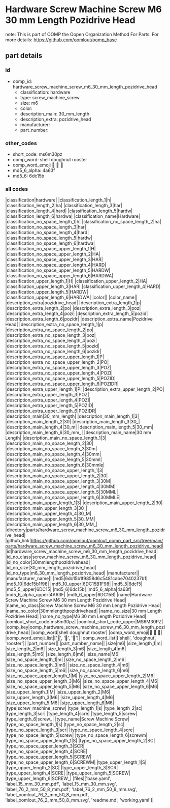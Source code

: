 # Hardware Screw Machine Screw M6 30 mm Length Pozidrive Head  

note: This is part of OOMP the Oopen Organization Method For Parts. For more details: https://github.com/oomlout/oomp_base

##  part details





### id
* oomp_id: hardware_screw_machine_screw_m6_30_mm_length_pozidrive_head
  * classification: hardware
  * type: screw_machine_screw
  * size: m6
  * color: 
  * description_main: 30_mm_length
  * description_extra: pozidrive_head
  * manufacturer: 
  * part_number: 

### other_codes
* short_code: ms6m30pz
* oomp_word: shell doughnut rooster
* oomp_word_emoji :shell: :doughnut: :rooster:
* md5_6_alpha: 4a63f
* md5_6: 6dc15b

### all codes 
|classification|hardware|
|classification_length_1|h|
|classification_length_2|ha|
|classification_length_3|har|
|classification_length_4|hard|
|classification_length_5|hardw|
|classification_length_6|hardwa|
|classification_name|Hardware|
|classification_no_space_length_1|h|
|classification_no_space_length_2|ha|
|classification_no_space_length_3|har|
|classification_no_space_length_4|hard|
|classification_no_space_length_5|hardw|
|classification_no_space_length_6|hardwa|
|classification_no_space_upper_length_1|H|
|classification_no_space_upper_length_2|HA|
|classification_no_space_upper_length_3|HAR|
|classification_no_space_upper_length_4|HARD|
|classification_no_space_upper_length_5|HARDW|
|classification_no_space_upper_length_6|HARDWA|
|classification_upper_length_1|H|
|classification_upper_length_2|HA|
|classification_upper_length_3|HAR|
|classification_upper_length_4|HARD|
|classification_upper_length_5|HARDW|
|classification_upper_length_6|HARDWA|
|color||
|color_name||
|description_extra|pozidrive_head|
|description_extra_length_1|p|
|description_extra_length_2|po|
|description_extra_length_3|poz|
|description_extra_length_4|pozi|
|description_extra_length_5|pozid|
|description_extra_length_6|pozidr|
|description_extra_name|Pozidrive Head|
|description_extra_no_space_length_1|p|
|description_extra_no_space_length_2|po|
|description_extra_no_space_length_3|poz|
|description_extra_no_space_length_4|pozi|
|description_extra_no_space_length_5|pozid|
|description_extra_no_space_length_6|pozidr|
|description_extra_no_space_upper_length_1|P|
|description_extra_no_space_upper_length_2|PO|
|description_extra_no_space_upper_length_3|POZ|
|description_extra_no_space_upper_length_4|POZI|
|description_extra_no_space_upper_length_5|POZID|
|description_extra_no_space_upper_length_6|POZIDR|
|description_extra_upper_length_1|P|
|description_extra_upper_length_2|PO|
|description_extra_upper_length_3|POZ|
|description_extra_upper_length_4|POZI|
|description_extra_upper_length_5|POZID|
|description_extra_upper_length_6|POZIDR|
|description_main|30_mm_length|
|description_main_length_1|3|
|description_main_length_2|30|
|description_main_length_3|30_|
|description_main_length_4|30_m|
|description_main_length_5|30_mm|
|description_main_length_6|30_mm_|
|description_main_name|30 mm Length|
|description_main_no_space_length_1|3|
|description_main_no_space_length_2|30|
|description_main_no_space_length_3|30m|
|description_main_no_space_length_4|30mm|
|description_main_no_space_length_5|30mml|
|description_main_no_space_length_6|30mmle|
|description_main_no_space_upper_length_1|3|
|description_main_no_space_upper_length_2|30|
|description_main_no_space_upper_length_3|30M|
|description_main_no_space_upper_length_4|30MM|
|description_main_no_space_upper_length_5|30MML|
|description_main_no_space_upper_length_6|30MMLE|
|description_main_upper_length_1|3|
|description_main_upper_length_2|30|
|description_main_upper_length_3|30_|
|description_main_upper_length_4|30_M|
|description_main_upper_length_5|30_MM|
|description_main_upper_length_6|30_MM_|
|directory|parts/hardware_screw_machine_screw_m6_30_mm_length_pozidrive_head|
|github_link|https://github.com/oomlout/oomlout_oomp_part_src/tree/main/parts/hardware_screw_machine_screw_m6_30_mm_length_pozidrive_head|
|id|hardware_screw_machine_screw_m6_30_mm_length_pozidrive_head|
|id_no_class|screw_machine_screw_m6_30_mm_length_pozidrive_head|
|id_no_color|30mmlengthpozidrivehead|
|id_no_size|30_mm_length_pozidrive_head|
|id_no_type|m6_30_mm_length_pozidrive_head|
|manufacturer||
|manufacturer_name||
|md5|6dc15b1f9858d6c5481cabe7040237b1|
|md5_10|6dc15b1f98|
|md5_10_upper|6DC15B1F98|
|md5_5|6dc15|
|md5_5_upper|6DC15|
|md5_6|6dc15b|
|md5_6_alpha|4a63f|
|md5_6_alpha_upper|4A63F|
|md5_6_upper|6DC15B|
|name|Hardware Screw Machine Screw M6 30 mm Length Pozidrive Head|
|name_no_class|Screw Machine Screw M6 30 mm Length Pozidrive Head|
|name_no_color|30mmlengthpozidrivehead|
|name_no_size|30 mm Length Pozidrive Head|
|name_no_type|M6 30 mm Length Pozidrive Head|
|oomlout_short_code|ms6m30pz|
|oomlout_short_code_upper|MS6M30PZ|
|oomp_key|oomp_hardware_screw_machine_screw_m6_30_mm_length_pozidrive_head|
|oomp_word|shell doughnut rooster|
|oomp_word_emoji|:shell: :doughnut: :rooster:|
|oomp_word_emoji_list|[':shell:', ':doughnut:', ':rooster:']|
|oomp_word_list|['shell', 'doughnut', 'rooster']|
|part_number||
|part_number_name||
|size|m6|
|size_length_1|m|
|size_length_2|m6|
|size_length_3|m6|
|size_length_4|m6|
|size_length_5|m6|
|size_length_6|m6|
|size_name|M6|
|size_no_space_length_1|m|
|size_no_space_length_2|m6|
|size_no_space_length_3|m6|
|size_no_space_length_4|m6|
|size_no_space_length_5|m6|
|size_no_space_length_6|m6|
|size_no_space_upper_length_1|M|
|size_no_space_upper_length_2|M6|
|size_no_space_upper_length_3|M6|
|size_no_space_upper_length_4|M6|
|size_no_space_upper_length_5|M6|
|size_no_space_upper_length_6|M6|
|size_upper_length_1|M|
|size_upper_length_2|M6|
|size_upper_length_3|M6|
|size_upper_length_4|M6|
|size_upper_length_5|M6|
|size_upper_length_6|M6|
|type|screw_machine_screw|
|type_length_1|s|
|type_length_2|sc|
|type_length_3|scr|
|type_length_4|scre|
|type_length_5|screw|
|type_length_6|screw_|
|type_name|Screw Machine Screw|
|type_no_space_length_1|s|
|type_no_space_length_2|sc|
|type_no_space_length_3|scr|
|type_no_space_length_4|scre|
|type_no_space_length_5|screw|
|type_no_space_length_6|screwm|
|type_no_space_upper_length_1|S|
|type_no_space_upper_length_2|SC|
|type_no_space_upper_length_3|SCR|
|type_no_space_upper_length_4|SCRE|
|type_no_space_upper_length_5|SCREW|
|type_no_space_upper_length_6|SCREWM|
|type_upper_length_1|S|
|type_upper_length_2|SC|
|type_upper_length_3|SCR|
|type_upper_length_4|SCRE|
|type_upper_length_5|SCREW|
|type_upper_length_6|SCREW_|
|files|['base.yaml', 'label_15_mm_30_mm.pdf', 'label_15_mm_30_mm.svg', 'label_76_2_mm_50_8_mm.pdf', 'label_76_2_mm_50_8_mm.svg', 'label_oomlout_76_2_mm_50_8_mm.pdf', 'label_oomlout_76_2_mm_50_8_mm.svg', 'readme.md', 'working.yaml']|
